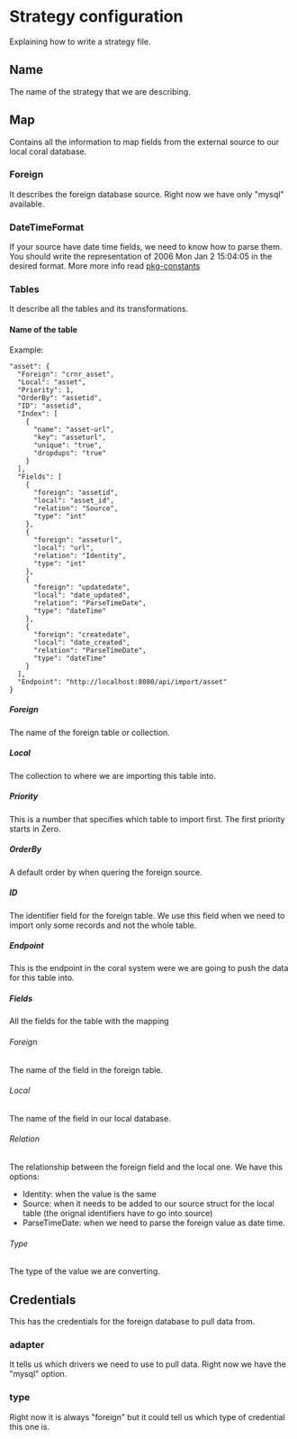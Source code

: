 # Strategy configuration

Explaining how to write a strategy file.

## Name

The name of the strategy that we are describing.

## Map

Contains all the information to map fields from the external source to our local coral database.

### Foreign

It describes the foreign database source. Right now we have only "mysql" available.

### DateTimeFormat

If your source have date time fields, we need to know how to parse them. You should write the representation of 2006 Mon Jan 2 15:04:05 in the desired format. More more info read [pkg-constants](https://golang.org/pkg/time/#pkg-constants)

### Tables

It describe all the tables and its transformations.

#### Name of the table

Example:
```
"asset": {
  "Foreign": "crnr_asset",
  "Local": "asset",
  "Priority": 1,
  "OrderBy": "assetid",
  "ID": "assetid",
  "Index": [
    {
      "name": "asset-url",
      "key": "asseturl",
      "unique": "true",
      "dropdups": "true"
    }
  ],
  "Fields": [
    {
      "foreign": "assetid",
      "local": "asset_id",
      "relation": "Source",
      "type": "int"
    },
    {
      "foreign": "asseturl",
      "local": "url",
      "relation": "Identity",
      "type": "int"
    },
    {
      "foreign": "updatedate",
      "local": "date_updated",
      "relation": "ParseTimeDate",
      "type": "dateTime"
    },
    {
      "foreign": "createdate",
      "local": "date_created",
      "relation": "ParseTimeDate",
      "type": "dateTime"
    }
  ],
  "Endpoint": "http://localhost:8080/api/import/asset"
}
```

##### Foreign

The name of the foreign table or collection.

##### Local

The collection to where we are importing this table into.

##### Priority

This is a number that specifies which table to import first. The first priority starts in Zero.

##### OrderBy

A default order by when quering the foreign source.

##### ID

The identifier field for the foreign table. We use this field when we need to import only some records and not the whole table.

##### Endpoint

This is the endpoint in the coral system were we are going to push the data for this table into.

##### Fields

All the fields for the table with the mapping

###### Foreign

The name of the field in the foreign table.

###### Local

The name of the field in our local database.

###### Relation

The relationship between the foreign field and the local one. We have this options:
- Identity: when the value is the same
- Source: when it needs to be added to our source struct for the local table (the orignal identifiers have to go into source)
- ParseTimeDate: when we need to parse the foreign value as date time.

###### Type

The type of the value we are converting.

## Credentials

This has the credentials for the foreign database to pull data from.

### adapter

It tells us which drivers we need to use to pull data. Right now we have the "mysql" option.

### type

Right now it is always "foreign" but it could tell us which type of credential this one is.
